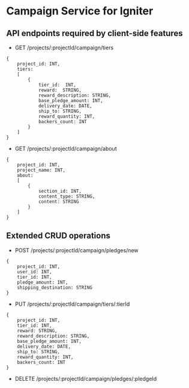 # Campaign Service for Igniter


## API endpoints required by client-side features

* GET /projects/:projectId/campaign/tiers

```
{ 
	project_id: INT,
	tiers: 
	[
		{
			tier_id:  INT,
			reward:  STRING,
			reward_description: STRING,
			base_pledge_amount: INT,
			delivery_date: DATE,
			ship_to: STRING,
			reward_quantity: INT,
			backers_count: INT
		}
	]
}
```

* GET /projects/:projectId/campaign/about

```
{
	project_id: INT,
	project_name: INT,
	about: 
	[
		{
			section_id: INT,
			content_type: STRING,
			content: STRING
		}
	]
}
```


## Extended CRUD operations

* POST /projects/:projectId/campaign/pledges/new

```
{
	project_id: INT,
	user_id: INT,
	tier_id: INT,
	pledge_amount: INT,
	shipping_destination: STRING
}
```

* PUT /projects/:projectId/campaign/tiers/:tierId

```
{
	project_id: INT,
	tier_id: INT,
	reward: STRING,
	reward_description: STRING,
	base_pledge_amount: INT,
	delivery_date: DATE,
	ship_to: STRING,
	reward_quantity: INT,
	backers_count: INT
}
```

* DELETE /projects/:projectId/campaign/pledges/:pledgeId
